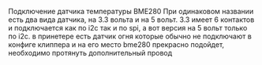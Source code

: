 Подключение датчика температуры BME280
При одинаковом названии есть два вида датчика, на 3.3 вольта и на 5 вольт. 
3.3 имеет 6 контактов и подключается как по i2c так и по spi, а вот версия на 5 вольт только по i2c.
в принетере есть датчик огня которые обычно не подключают в конфиге клиппера  и на его место bme280 прекрасно подойдет,
необходимо протянуть дополнительный провод 
